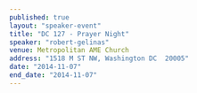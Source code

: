 ```yaml
---
published: true
layout: "speaker-event"
title: "DC 127 - Prayer Night"
speaker: "robert-gelinas"
venue: Metropolitan AME Church
address: "1518 M ST NW, Washington DC  20005"
date: "2014-11-07"
end_date: "2014-11-07"
---
```



